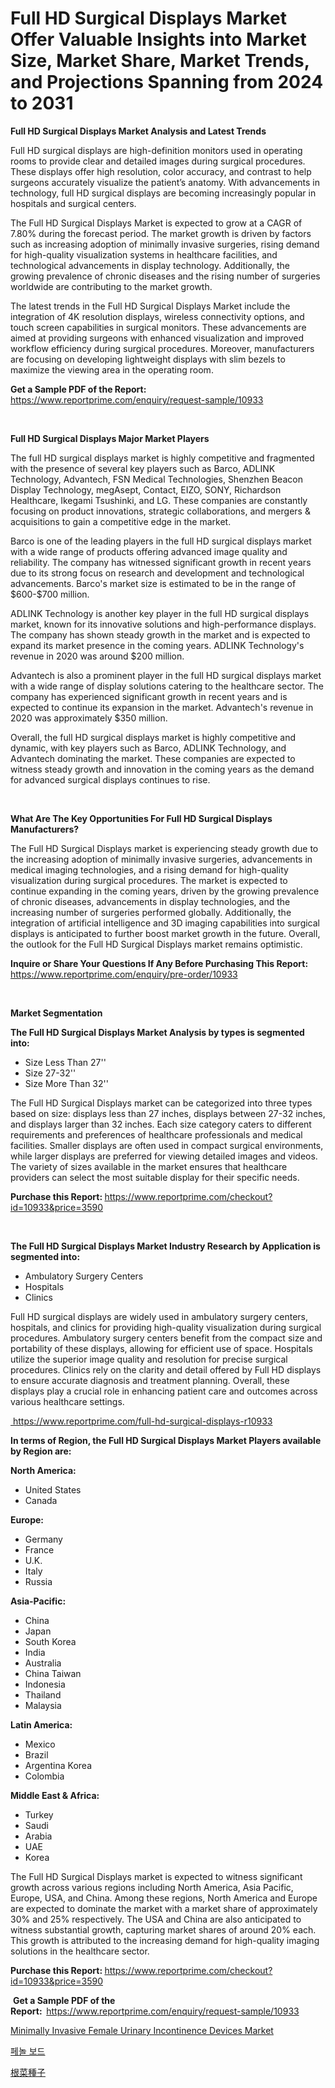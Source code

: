 <p><h1>Full HD Surgical Displays Market Offer Valuable Insights into Market Size, Market Share, Market Trends, and Projections Spanning from 2024 to 2031</h1></p><p><strong>Full HD Surgical Displays Market Analysis and Latest Trends</strong></p>
<p><p>Full HD surgical displays are high-definition monitors used in operating rooms to provide clear and detailed images during surgical procedures. These displays offer high resolution, color accuracy, and contrast to help surgeons accurately visualize the patient’s anatomy. With advancements in technology, full HD surgical displays are becoming increasingly popular in hospitals and surgical centers.</p><p>The Full HD Surgical Displays Market is expected to grow at a CAGR of 7.80% during the forecast period. The market growth is driven by factors such as increasing adoption of minimally invasive surgeries, rising demand for high-quality visualization systems in healthcare facilities, and technological advancements in display technology. Additionally, the growing prevalence of chronic diseases and the rising number of surgeries worldwide are contributing to the market growth.</p><p>The latest trends in the Full HD Surgical Displays Market include the integration of 4K resolution displays, wireless connectivity options, and touch screen capabilities in surgical monitors. These advancements are aimed at providing surgeons with enhanced visualization and improved workflow efficiency during surgical procedures. Moreover, manufacturers are focusing on developing lightweight displays with slim bezels to maximize the viewing area in the operating room.</p></p>
<p><strong>Get a Sample PDF of the Report:&nbsp;</strong> <a href="https://www.reportprime.com/enquiry/request-sample/10933">https://www.reportprime.com/enquiry/request-sample/10933</a></p>
<p>&nbsp;</p>
<p><strong>Full HD Surgical Displays Major Market Players</strong></p>
<p><p>The full HD surgical displays market is highly competitive and fragmented with the presence of several key players such as Barco, ADLINK Technology, Advantech, FSN Medical Technologies, Shenzhen Beacon Display Technology, megAsept, Contact, EIZO, SONY, Richardson Healthcare, Ikegami Tsushinki, and LG. These companies are constantly focusing on product innovations, strategic collaborations, and mergers & acquisitions to gain a competitive edge in the market.</p><p>Barco is one of the leading players in the full HD surgical displays market with a wide range of products offering advanced image quality and reliability. The company has witnessed significant growth in recent years due to its strong focus on research and development and technological advancements. Barco's market size is estimated to be in the range of $600-$700 million.</p><p>ADLINK Technology is another key player in the full HD surgical displays market, known for its innovative solutions and high-performance displays. The company has shown steady growth in the market and is expected to expand its market presence in the coming years. ADLINK Technology's revenue in 2020 was around $200 million.</p><p>Advantech is also a prominent player in the full HD surgical displays market with a wide range of display solutions catering to the healthcare sector. The company has experienced significant growth in recent years and is expected to continue its expansion in the market. Advantech's revenue in 2020 was approximately $350 million.</p><p>Overall, the full HD surgical displays market is highly competitive and dynamic, with key players such as Barco, ADLINK Technology, and Advantech dominating the market. These companies are expected to witness steady growth and innovation in the coming years as the demand for advanced surgical displays continues to rise.</p></p>
<p>&nbsp;</p>
<p><strong>What Are The Key Opportunities For Full HD Surgical Displays Manufacturers?</strong></p>
<p><p>The Full HD Surgical Displays market is experiencing steady growth due to the increasing adoption of minimally invasive surgeries, advancements in medical imaging technologies, and a rising demand for high-quality visualization during surgical procedures. The market is expected to continue expanding in the coming years, driven by the growing prevalence of chronic diseases, advancements in display technologies, and the increasing number of surgeries performed globally. Additionally, the integration of artificial intelligence and 3D imaging capabilities into surgical displays is anticipated to further boost market growth in the future. Overall, the outlook for the Full HD Surgical Displays market remains optimistic.</p></p>
<p><strong>Inquire or Share Your Questions If Any Before Purchasing This Report:</strong> <a href="https://www.reportprime.com/enquiry/pre-order/10933">https://www.reportprime.com/enquiry/pre-order/10933</a></p>
<p>&nbsp;</p>
<p><strong>Market Segmentation</strong></p>
<p><strong>The Full HD Surgical Displays Market Analysis by types is segmented into:</strong></p>
<p><ul><li>Size Less Than 27''</li><li>Size 27-32''</li><li>Size More Than 32''</li></ul></p>
<p><p>The Full HD Surgical Displays market can be categorized into three types based on size: displays less than 27 inches, displays between 27-32 inches, and displays larger than 32 inches. Each size category caters to different requirements and preferences of healthcare professionals and medical facilities. Smaller displays are often used in compact surgical environments, while larger displays are preferred for viewing detailed images and videos. The variety of sizes available in the market ensures that healthcare providers can select the most suitable display for their specific needs.</p></p>
<p><strong>Purchase this Report:&nbsp;</strong><a href="https://www.reportprime.com/checkout?id=10933&price=3590">https://www.reportprime.com/checkout?id=10933&price=3590</a></p>
<p>&nbsp;</p>
<p><strong>The Full HD Surgical Displays Market Industry Research by Application is segmented into:</strong></p>
<p><ul><li>Ambulatory Surgery Centers</li><li>Hospitals</li><li>Clinics</li></ul></p>
<p><p>Full HD surgical displays are widely used in ambulatory surgery centers, hospitals, and clinics for providing high-quality visualization during surgical procedures. Ambulatory surgery centers benefit from the compact size and portability of these displays, allowing for efficient use of space. Hospitals utilize the superior image quality and resolution for precise surgical procedures. Clinics rely on the clarity and detail offered by Full HD displays to ensure accurate diagnosis and treatment planning. Overall, these displays play a crucial role in enhancing patient care and outcomes across various healthcare settings.</p></p>
<p><a href="https://www.reportprime.com/full-hd-surgical-displays-r10933">&nbsp;https://www.reportprime.com/full-hd-surgical-displays-r10933</a></p>
<p><strong>In terms of Region, the Full HD Surgical Displays Market Players available by Region are:</strong></p>
<p>
    <p> <strong> North America: </strong>
        <ul>
            <li>United States</li>
            <li>Canada</li>
        </ul>
        </p> 
    <p> <strong> Europe: </strong>
        <ul>
            <li>Germany</li>
            <li>France</li>
            <li>U.K.</li>
            <li>Italy</li>
            <li>Russia</li>
        </ul>
        </p> 
    <p> <strong> Asia-Pacific: </strong>
        <ul>
            <li>China</li>
            <li>Japan</li>
            <li>South Korea</li>
            <li>India</li>
            <li>Australia</li>
            <li>China Taiwan</li>
            <li>Indonesia</li>
            <li>Thailand</li>
            <li>Malaysia</li>
        </ul>
        </p> 
    <p> <strong> Latin America: </strong>
        <ul>
            <li>Mexico</li>
            <li>Brazil</li>
            <li>Argentina Korea</li>
            <li>Colombia</li>
        </ul>
        </p> 
    <p> <strong> Middle East & Africa: </strong>
        <ul>
            <li>Turkey</li>
            <li>Saudi</li>
            <li>Arabia</li>
            <li>UAE</li>
            <li>Korea</li>
        </ul>
    </p>
    </p>
<p><p>The Full HD Surgical Displays market is expected to witness significant growth across various regions including North America, Asia Pacific, Europe, USA, and China. Among these regions, North America and Europe are expected to dominate the market with a market share of approximately 30% and 25% respectively. The USA and China are also anticipated to witness substantial growth, capturing market shares of around 20% each. This growth is attributed to the increasing demand for high-quality imaging solutions in the healthcare sector.</p></p>
<p><strong>Purchase this Report: </strong><a href="https://www.reportprime.com/checkout?id=10933&price=3590">https://www.reportprime.com/checkout?id=10933&price=3590</a></p>
<p>&nbsp;<strong>Get a Sample PDF of the Report:&nbsp;&nbsp;</strong><a href="https://www.reportprime.com/enquiry/request-sample/10933">https://www.reportprime.com/enquiry/request-sample/10933</a></p>
<p><strong></strong></p>
<p><p><a href="https://github.com/CliffMedina6/Market-Research-Report-List-4/blob/main/minimally-invasive-female-urinary-incontinence-devices-market.md">Minimally Invasive Female Urinary Incontinence Devices Market</a></p><p><a href="https://medium.com/@autumnberge/%ED%8E%98%EB%86%80-%ED%8C%90%EB%A7%A4-%EC%8B%9C%EC%9E%A5-%EC%8B%9C%EC%9E%A5-cagr-%EC%8B%9C%EC%9E%A5-%EB%8F%99%ED%96%A5-%EB%B0%8F-%EC%84%B1%EC%9E%A5-%EC%A0%84%EB%9E%B5%EC%97%90-%EB%8C%80%ED%95%9C-%ED%86%B5%EC%B0%B0%EB%A0%A5-d9ea401676a2">페놀 보드</a></p><p><a href="https://github.com/mreklxf44233/Market-Research-Report-List-1/blob/main/726855924262.md">根菜種子</a></p></p>